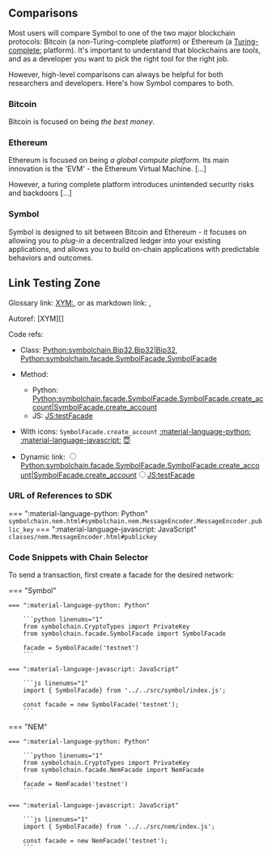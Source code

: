 ## Comparisons

Most users will compare Symbol to one of the two major blockchain protocols: Bitcoin (a non-Turing-complete platform) or Ethereum (a <Turing-complete:> platform). It's important to understand that blockchains are *tools*, and as a developer you want to pick the right tool for the right job.

However, high-level comparisons can always be helpful for both researchers and developers. Here's how Symbol compares to both.

### Bitcoin

Bitcoin is focused on being *the best money*.

### Ethereum

Ethereum is focused on being *a global compute platform*. Its main innovation is the 'EVM' - the Ethereum Virtual Machine. [...]

However, a turing complete platform introduces unintended security risks and backdoors [...]

### Symbol

Symbol is designed to sit between Bitcoin and Ethereum - it focuses on allowing you to *plug-in* a decentralized ledger into your existing applications, and allows you to build on-chain applications with predictable behaviors and outcomes.

## Link Testing Zone

Glossary link: <XYM:>, or as markdown link:
[](XYM:), [](_:XYM)

Autoref: [XYM][]

Code refs:

* Class: <Python:symbolchain.Bip32.Bip32|Bip32>, <Python:symbolchain.facade.SymbolFacade.SymbolFacade>

* Method:
    * Python: <Python:symbolchain.facade.SymbolFacade.SymbolFacade.create_account|SymbolFacade.create_account>
    * JS: <JS:testFacade>

* With icons: `SymbolFacade.create_account` [:material-language-python:](Python:symbolchain.facade.SymbolFacade.SymbolFacade.create_account) [:material-language-javascript:](JS:testFacade) [😇](Python:symbolchain.facade.SymbolFacade.SymbolFacade.create_account)

* Dynamic link: <span markdown class="dylink"><input type="radio" name="rGroup" id="Python" /><label class="dylink-option" for="Python" markdown><Python:symbolchain.facade.SymbolFacade.SymbolFacade.create_account|SymbolFacade.create_account></label><input type="radio" name="rGroup" id="JavaScript" /><label class="dylink-option" for="JavaScript" markdown><JS:testFacade></label></span>

### URL of References to SDK

=== ":material-language-python: Python"
    `symbolchain.nem.html#symbolchain.nem.MessageEncoder.MessageEncoder.public_key`
=== ":material-language-javascript: JavaScript"
    `classes/nem.MessageEncoder.html#publickey`

### Code Snippets with Chain Selector

To send a transaction, first create a facade for the desired network:

=== "Symbol"

    === ":material-language-python: Python"

        ```python linenums="1"
        from symbolchain.CryptoTypes import PrivateKey
        from symbolchain.facade.SymbolFacade import SymbolFacade

        facade = SymbolFacade('testnet')
        ```

    === ":material-language-javascript: JavaScript"

        ```js linenums="1"
        import { SymbolFacade} from '../../src/symbol/index.js';

        const facade = new SymbolFacade('testnet');
        ```

=== "NEM"

    === ":material-language-python: Python"

        ```python linenums="1"
        from symbolchain.CryptoTypes import PrivateKey
        from symbolchain.facade.NemFacade import NemFacade

        facade = NemFacade('testnet')
        ```

    === ":material-language-javascript: JavaScript"

        ```js linenums="1"
        import { SymbolFacade} from '../../src/nem/index.js';

        const facade = new NemFacade('testnet');
        ```
